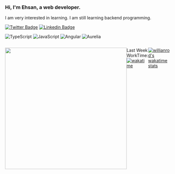 ### Hi, I'm Ehsan, a web developer.

I am very interested in learning. I am still learning backend programming.

[![Twitter Badge](https://img.shields.io/badge/-@ehsanghaffarii-1ca0f1?style=flat&labelColor=1ca0f1&logo=twitter&logoColor=white&link=https://twitter.com/ehsanghaffarii)](https://twitter.com/ehsanghaffarii)  [![Linkedin Badge](https://img.shields.io/badge/-Ehsanghaffarii-blue?style=flat-square&logo=Linkedin&logoColor=white&link=https://www.linkedin.com/in/ehsanghaffarii/)](https://www.linkedin.com/in/ehsanghaffarii/)  

![TypeScript](https://img.shields.io/badge/typescript-%23007ACC.svg?style=flat-squire&logo=typescript&logoColor=white) ![JavaScript](https://img.shields.io/badge/javascript-%23323330.svg?style=flat-squire&logo=javascript&logoColor=%23F7DF1E) ![Angular](https://img.shields.io/badge/angular-%23DD0031.svg?style=flat-squire&logo=angular&logoColor=white) ![Aurelia](https://img.shields.io/badge/aurelia-%23ED2B88.svg?style=flat-squire&logo=aurelia&logoColor=fff)

<div class="d-flex" style="display: flex">
  
  <img width="400" align="center" src="https://github-readme-stats.vercel.app/api?username=ehsanghaffarii&count_private=true&theme=graywhite&show_icons=true" /> 
  <p>
  
  Last Week WorkTime: [![wakatime](https://wakatime.com/badge/user/f0b0dc2d-d692-4e9a-a6ed-667b80d7dd34.svg)](https://wakatime.com/@ehsandev)
  
  [![willianrod's wakatime stats](https://github-readme-stats.vercel.app/api/wakatime?username=ehsandev)](https://ehsanghaffarii.ir)
  
  </p>
</div>
<!--   ## My Blog Posts on ![Hashnode](https://img.shields.io/badge/Fotokar-2962FF?style=flat-squire&logo=hashnode&logoColor=white) -->
  
  <!-- BLOG-POST-LIST:START -->
<!-- - [A NodeJs web application using an application skeleton!](https://fotokar.ir/a-nodejs-web-application-using-an-application-skeleton) -->
<!-- - [Hello Hashnode's World!](https://fotokar.ir/hello-hashnodes-world) -->
<!-- BLOG-POST-LIST:END -->

<!-- 
<p align="">
<a style="margin-left:2rem" href="https://github.com/ehsanghaffarii/laravel-neumorphism"><img title="neumorphism" src="https://github-readme-stats.vercel.app/api/pin/?username=ehsanghaffarii&repo=laravel-neumorphism&theme=dark"></a>
<a href="https://github.com/ehsanghaffarii/clubhouse-cli"><img title="clubhouse cli" src="https://github-readme-stats.vercel.app/api/pin/?username=ehsanghaffarii&repo=clubhouse-cli&theme=dark"></a>
 -->
